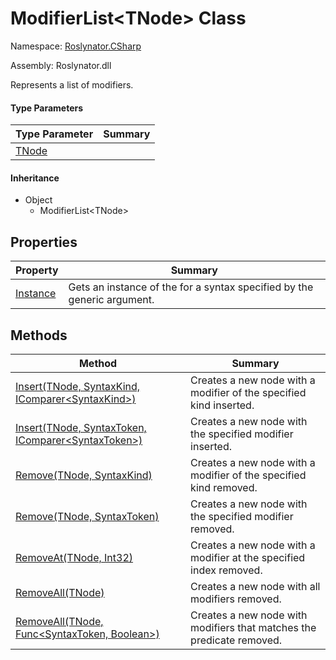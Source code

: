 # ModifierList\<TNode> Class

Namespace: [Roslynator.CSharp](../README.md)

Assembly: Roslynator\.dll


Represents a list of modifiers\.

#### Type Parameters

| Type Parameter| Summary|
| --- | --- |
| [TNode](TNode/README.md) | |

#### Inheritance

* Object
  * ModifierList\<TNode>

## Properties

| Property| Summary|
| --- | --- |
| [Instance](Instance/README.md) | Gets an instance of the  for a syntax specified by the generic argument\. |

## Methods

| Method| Summary|
| --- | --- |
| [Insert(TNode, SyntaxKind, IComparer\<SyntaxKind>)](Insert/README.md) | Creates a new node with a modifier of the specified kind inserted\. |
| [Insert(TNode, SyntaxToken, IComparer\<SyntaxToken>)](Insert/README.md) | Creates a new node with the specified modifier inserted\. |
| [Remove(TNode, SyntaxKind)](Remove/README.md) | Creates a new node with a modifier of the specified kind removed\. |
| [Remove(TNode, SyntaxToken)](Remove/README.md) | Creates a new node with the specified modifier removed\. |
| [RemoveAt(TNode, Int32)](RemoveAt/README.md) | Creates a new node with a modifier at the specified index removed\. |
| [RemoveAll(TNode)](RemoveAll/README.md) | Creates a new node with all modifiers removed\. |
| [RemoveAll(TNode, Func\<SyntaxToken, Boolean>)](RemoveAll/README.md) | Creates a new node with modifiers that matches the predicate removed\. |

